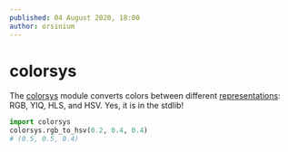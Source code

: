 ```yaml
---
published: 04 August 2020, 18:00
author: orsinium
---
```


# colorsys

The [colorsys](https://docs.python.org/3/library/colorsys.html) module converts colors between different [representations](https://en.wikipedia.org/wiki/Color_model): RGB, YIQ, HLS, and HSV. Yes, it is in the stdlib!

```python
import colorsys
colorsys.rgb_to_hsv(0.2, 0.4, 0.4)
# (0.5, 0.5, 0.4)
```
